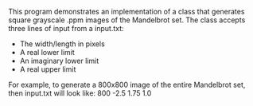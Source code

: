 This program demonstrates an implementation of a class that generates square grayscale .ppm images of the Mandelbrot set.
The class accepts three lines of input from a input.txt:
- The width/length in pixels 
- A real lower limit
- An imaginary lower limit
- A real upper limit

For example, to generate a 800x800 image of the entire Mandelbrot set, then input.txt will look like:
800
-2.5
1.75
1.0
